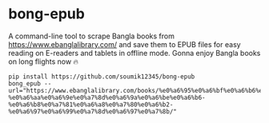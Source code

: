 # bong-epub

A command-line tool to scrape Bangla books from https://www.ebanglalibrary.com/ and save them to EPUB files for easy reading on E-readers and tablets in offline mode. Gonna enjoy Bangla books on long flights now 🔥

```
pip install https://github.com/soumik12345/bong-epub
bong_epub --url="https://www.ebanglalibrary.com/books/%e0%a6%95%e0%a6%bf%e0%a6%b6%e0%a7%8b%e0%a6%b0-%e0%a6%aa%e0%a6%9e%e0%a7%8d%e0%a6%9a%e0%a6%be%e0%a6%b6-%e0%a6%b8%e0%a7%81%e0%a6%a8%e0%a7%80%e0%a6%b2-%e0%a6%97%e0%a6%99%e0%a7%8d%e0%a6%97%e0%a7%8b/"
```

